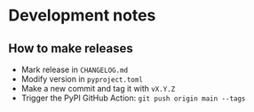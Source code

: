 # Development notes

## How to make releases

- Mark release in `CHANGELOG.md`
- Modify version in `pyproject.toml`
- Make a new commit and tag it with `vX.Y.Z`
- Trigger the PyPI GitHub Action: `git push origin main --tags`
